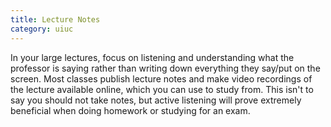 ```yaml
---
title: Lecture Notes
category: uiuc
---
```


In your large lectures, focus on listening and understanding 
what the professor is saying rather than writing down everything 
they say/put on the screen. Most classes publish lecture notes and 
make video recordings of the lecture available online, which you 
can use to study from. This isn't to say you should not take notes, 
but active listening will prove extremely beneficial when doing 
homework or studying for an exam.
